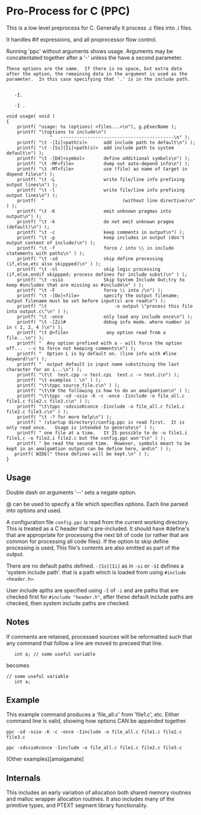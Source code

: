 
# Pro-Process for C (PPC)

This is a low level preprocess for C.  Generally it process .c files into .i files.

It handles #if expressions, and all proprocessor flow control.

Running 'ppc' without arguments shows usage.
Arguments may be concatentated together after a '-' unless the have a second parameter.


```
These options are the same.  If there is no space, but extra data
after the option, the remaining data in the argument is used as the
parameter.  In this case specifying that '.' is in the include path.

   
   -I.
   
   -I .

```

```
void usage( void )
{
	printf( "usage: %s (options) <files...>\n"), g.pExecName );
	printf( "\toptions to include\n")
				"	------------------------------------------\n" );
	printf( "\t -[Ii]<path(s)>      add include path to default\n") );
	printf( "\t -[Ss][Ii]<path(s)>  add include path to system default\n") );
	printf( "\t -[Dd]<symbol>       define additional symbols\n") );
	printf( "\t -MF<file>           dump out auto-depend info\n") );
	printf( "\t -MT<file>           use (file) as name of target in depend file\n") );
	printf( "\t -L                  write file/line info prefixing output lines\n") );
	printf( "\t -l                  write file/line info prefixing output lines\n") );
	printf(  "	                           (without line directive)\n" ) );
	printf( "\t -K                  emit unknown pragmas into output\n") );
	printf( "\t -k                  do not emit unknown pragma (default)\n") );
	printf( "\t -c                  keep comments in output\n") );
	printf( "\t -p                  keep includes in output (don't output content of include)\n") );
	printf( "\t -f                  force / into \\ in include statements with paths\n" ) );
	printf( "\t -sd                 skip define processing (if,else,etc also skippped)\n" ) );
	printf( "\t -sl                 skip logic processing (if,else,endif skippped; process defines for include subst)\n" ) );
	printf( "\t -ssio               Skip System Include Out;try to keep #includes that are missing as #include\n" ) );
	printf( "\t -F                  force \\ into /\n") );
	printf( "\t -[Oo]<file>         specify the output filename; output filename must be set before input(s) are read\n") );
	printf( "\t                         -o output \"process this file into output.c\"\n" ) );
	printf( "\t -once               only load any include once\n") );
	printf( "\t -[Zz]#              debug info mode. where number is in ( 1, 2, 4 )\n") );
	printf( "\t @<file>              any option read from a file...\n") );
	printf( "  Any option prefixed with a - will force the option off...  --c to force not keeping comments\n") );
	printf( "  Option L is by default on. (line info with #line keyword)\n") );
	printf( "  output default is input name substituing the last character for an i...\n") );
	printf( "\t\t  test.cpp -> test.cpi  test.c -> test.i\n") );
	printf( "\t examples : \n" ) );
	printf( "\t\tppc source_file.c\n" ) );
	printf( "\t\t# the following is how to do an amalgamtion\n" ) );
	printf( "\t\tppc -sd -ssio -K -c -once -Iinclude -o file_all.c file1.c file2.c file3.c\n" ) );
	printf( "\t\tppc -sdssioKconce -Iinclude -o file_all.c file1.c file2.c file3.c\n" ) );
	printf( "\t -? for more help\n") );
	printf( " (startup directory)/config.ppc is read first.  It is only read once.   Usage is intended to generate\n" ) );
	printf( " one file at a time.   It IS possible to do -o file1.i file1.c -o file2.i file2.c but the config.ppc won't\n" ) );
	printf( " be read the second time.  However, symbols meant to be kept in an amalgamtion output can be define here, and\n" ) );
   printf( WIDE(" those defines will be kept.\n" ) );
}
```

## Usage

Double dash on arguments '--' sets a negate option.

@<filename> can be used to specify a file which specifies options.  Each line
parsed into options and used.

A configuration file `config.ppc` is read from the current working directory.  This is treated
as a C header that's pre-included.  It should have #define's that are appropriate for processing
the next bit of code (or rather that are common for processing all code files).  If the option
to skip define processing is used, This file's contents are also emitted as part of the output.

There are no default paths defined.  `-[Ss][Ii]` as in `-si` or `-SI` defines a 'system include path'.
that is a path which is loaded from using `#include <header.h>`.

User include apths are specified using `-I` of `-i` and are paths that are checked first for 
`#include "header.h"`, after these default include paths are checked, then system include paths are checked.


## Notes

If comments are retained, processed sources will be reformatted such that any command that 
follow a line are moved to preceed that line.  


```
   int a; // some useful variable
```

becomes

```
// some useful variable
   int a;
```


## Example

This example command produces a 'file_all.c' from 'file1.c', etc.
Either command line is valid, showing how options CAN be appended together.



```
ppc -sd -ssio -K -c -once -Iinclude -o file_all.c file1.c file2.c file3.c

ppc -sdssioKconce -Iinclude -o file_all.c file1.c file2.c file3.c
```

(Other examples)[amalgamate]

## Internals

This includes an early variation of allocation both shared memory routines and malloc wrapper
allocation routines.  It also includes many of the primitive types, and PTEXT segment library
functionality.